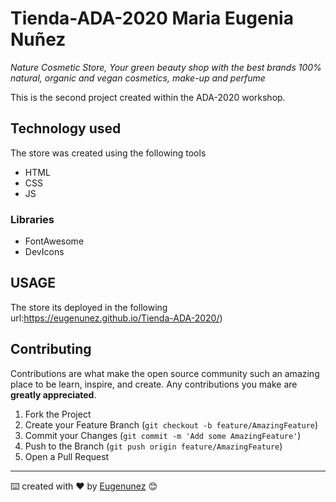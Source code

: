 # Tienda-ADA-2020 Maria Eugenia Nuñez

_Nature Cosmetic Store, Your green beauty shop with the best brands 100% natural, organic and vegan cosmetics, make-up and perfume_

This is the second project created within the ADA-2020 workshop.

## Technology used
The store was created using the following tools

- HTML
- CSS 
- JS

### Libraries
  - FontAwesome
  - DevIcons

## USAGE
The store its deployed in the following  url:https://eugenunez.github.io/Tienda-ADA-2020/)

## Contributing

Contributions are what make the open source community such an amazing place to be learn, inspire, and create. Any contributions you make are **greatly appreciated**.

1. Fork the Project
2. Create your Feature Branch (`git checkout -b feature/AmazingFeature`)
3. Commit your Changes (`git commit -m 'Add some AmazingFeature'`)
4. Push to the Branch (`git push origin feature/AmazingFeature`)
5. Open a Pull Request

---
⌨️ created with ❤️ by [Eugenunez](https://github.com/eugenunez/) 😊
